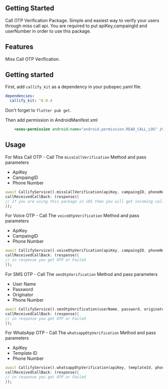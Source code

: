 <!--
This README describes the package. If you publish this package to pub.dev,
this README's contents appear on the landing page for your package.

For information about how to write a good package README, see the guide for
[writing package pages](https://dart.dev/guides/libraries/writing-package-pages).

For general information about developing packages, see the Dart guide for
[creating packages](https://dart.dev/guides/libraries/create-library-packages)
and the Flutter guide for
[developing packages and plugins](https://flutter.dev/developing-packages).
-->

## Getting Started

Call OTP Verification Package. Simple and easiest way to verify your users through miss call api. You are required to put apiKey,campaingId and userNumber in order to use this package.

## Features

Miss Call OTP Verification.

## Getting started

First, add `callify_kit` as a dependency in your pubspec.yaml file.
```yaml
dependencies:
  callify_kit: ^0.0.4
```

Don't forget to `flutter pub get`.

Then add permission in AndroidManifest.xml
```xml
    <uses-permission android:name="android.permission.READ_CALL_LOG" />
```

## Usage

For Miss Call OTP - Call The  ```missCallVerification```  Method and pass parameters
- ApiKey
- CampaingID
- Phone Number



```dart
await CallifyService().missCallVerification(apiKey, campaingID, phoneNumber,
callReceivedCallBack: (response){
// If you are using this package in iOS then you will get incoming call number in response and in Android this package will detect the incoming call and validate it with response number
});
```

For Voice OTP - Call The  ```voiceOtpVerification```  Method and pass parameters
- ApiKey
- CampaingID
- Phone Number



```dart
await CallifyService().voiceOtpVerification(apiKey, campaingID, phoneNumber,
callReceivedCallBack: (response){
// in response you get OTP or Failed
});
```

For SMS OTP - Call The  ```smsOtpVerification```  Method and pass parameters
- User Name
- Password
- Originator
- Phone Number




```dart
await CallifyService().smsOtpVerification(userName, password, originator, phoneNumber,
callReceivedCallBack: (response){
// in response you get OTP or Failed
});
```

For WhatsApp OTP - Call The  ```whatsappOtpVerification```  Method and pass parameters
- ApiKey
- Template ID
- Phone Number




```dart
await CallifyService().whatsappOtpVerification(apiKey, templateId, phoneNumber,
callReceivedCallBack: (response){
// in response you get OTP or Failed 
});
```
